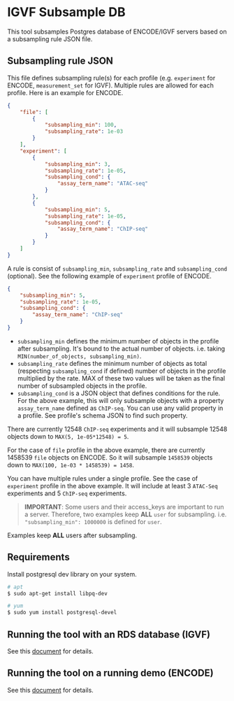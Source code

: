 # IGVF Subsample DB

This tool subsamples Postgres database of ENCODE/IGVF servers based on a subsampling rule JSON file.

## Subsampling rule JSON

This file defines subsampling rule(s) for each profile (e.g. `experiment` for ENCODE, `measurement_set` for IGVF). Multiple rules are allowed for each profile. Here is an example for ENCODE.
```json
{
    "file": [
        {
            "subsampling_min": 100,
            "subsampling_rate": 1e-03
        }
    ],
    "experiment": [
        {
            "subsampling_min": 3,
            "subsampling_rate": 1e-05,
            "subsampling_cond": {
                "assay_term_name": "ATAC-seq"
            }
        },
        {
            "subsampling_min": 5,
            "subsampling_rate": 1e-05,
            "subsampling_cond": {
                "assay_term_name": "ChIP-seq"
            }
        }
    ]
}
```

A rule is consist of `subsampling_min`, `subsampling_rate` and `subsampling_cond` (optional). See the following example of `experiment` profile of ENCODE.
```json
{
    "subsampling_min": 5,
    "subsampling_rate": 1e-05,
    "subsampling_cond": {
        "assay_term_name": "ChIP-seq"
    }
}
```

* `subsampling_min` defines the minimum number of objects in the profile after subsampling. It's bound to the actual number of objects. i.e. taking `MIN(number_of_objects, subsampling_min)`.
* `subsampling_rate` defines the minimum number of objects as total (respecting `subsampling_cond` if defined) number of objects in the profile multiplied by the rate. MAX of these two values will be taken as the final number of subsampled objects in the profile.
* `subsampling_cond` is a JSON object that defines conditions for the rule. For the above example, this will only subsample objects with a property `assay_term_name` defined as `ChIP-seq`. You can use any valid property in a profile. See profile's schema JSON to find such property.

There are currently 12548 `ChIP-seq` experiments and it will subsample 12548 objects down to `MAX(5, 1e-05*12548) = 5`.

For the case of `file` profile in the above example, there are currently 1458539 `file` objects on ENCODE. So it will subsample `1458539` objects down to `MAX(100, 1e-03 * 1458539) = 1458`.

You can have multiple rules under a single profile. See the case of `experiment` profile in the above example. It will include at least 3 `ATAC-Seq` experiments and 5 `ChIP-seq` experiments.

> **IMPORTANT**: Some users and their access_keys are important to run a server. Therefore, two examples keep **ALL** `user` for subsampling. i.e. `"subsampling_min": 1000000` is defined for `user`.


Examples keep **ALL** users after subsampling.


## Requirements

Install postgresql dev library on your system.

```bash
# apt
$ sudo apt-get install libpq-dev

# yum
$ sudo yum install postgresql-devel
```

## Running the tool with an RDS database (IGVF)

See this [document](docs/igvf.md) for details.


## Running the tool on a running demo (ENCODE)

See this [document](docs/encode.md) for details.

